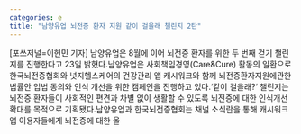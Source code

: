 ```yaml
---
categories: e
title: "남양유업 뇌전증 환자 지원 같이 걸을래 챌린지 2탄"
---
```

[포쓰저널=이현민 기자] 남양유업은 8월에 이어 뇌전증 환자를 위한 두 번째 걷기 챌린지를 진행한다고 23일 밝혔다.남양유업은 사회책임경영(Care&Cure) 활동의 일환으로 한국뇌전증협회와 넛지헬스케어의 건강관리 앱 캐시워크와 함께 뇌전증환자지원에관한법률안 입법 동의와 인식 개선을 위한 캠페인을 진행하고 있다.‘같이 걸을래?‘ 챌린지는 뇌전증 환자들이 사회적인 편견과 차별 없이 생활할 수 있도록 뇌전증에 대한 인식개선 확대를 목적으로 기획됐다.남양유업과 한국뇌전증협회는 채널 소식란을 통해 캐시워크 앱 이용자들에게 뇌전증에 대한 올